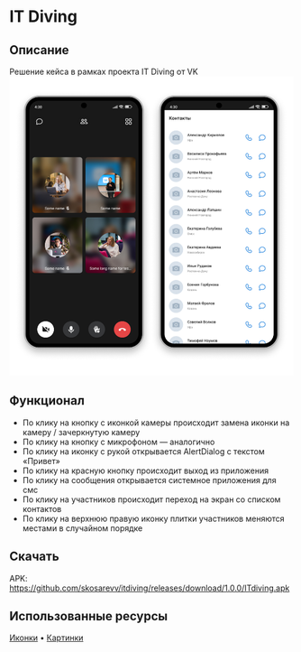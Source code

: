 # IT Diving

## Описание
Решение кейса в рамках проекта IT Diving от VK
![](screenshots/screenshot.png)

## Функционал
- По клику на кнопку с иконкой камеры происходит замена иконки на камеру / зачеркнутую камеру
- По клику на кнопку с микрофоном — аналогично
- По клику на иконку с рукой открывается AlertDialog c текстом «Привет»
- По клику на красную кнопку происходит выход из приложения
- По клику на сообщения открывается системное приложения для смс
- По клику на участников происходит переход на экран со списком контактов
- По клику на верхнюю правую иконку плитки участников меняются местами в случайном порядке

## Скачать
APK: https://github.com/skosarevv/itdiving/releases/download/1.0.0/ITdiving.apk


## Использованные ресурсы
[Иконки](https://github.com/VKCOM/icons) • [Картинки](https://vk.com/album-22822305_126315661)
